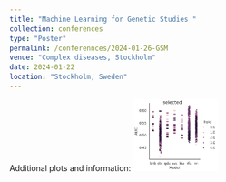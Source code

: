 ```yaml
---
title: "Machine Learning for Genetic Studies "
collection: conferences
type: "Poster"
permalink: /conferennces/2024-01-26-GSM
venue: "Complex diseases, Stockholm"
date: 2024-01-22
location: "Stockholm, Sweden"
---
```


Additional plots and information:
<img src="/images/conference/image.png" alt="My Image" title="My Image Title" width="150"/>
